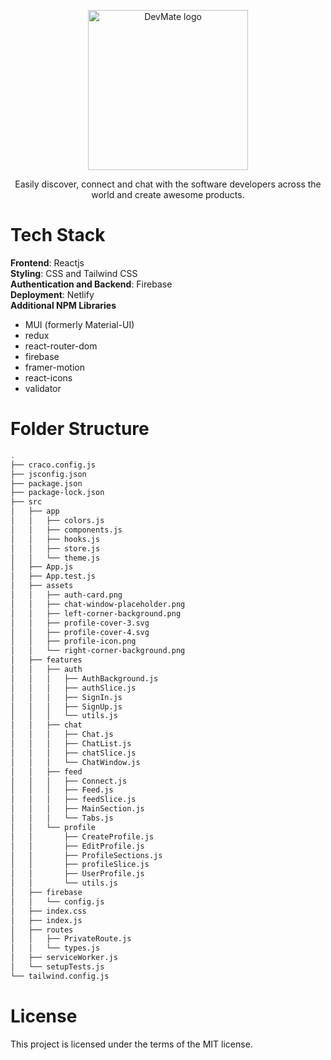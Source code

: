 <p align="center">
  <a href="https://dev-mate.netlify.app/" rel="noopener" target="_blank"><img width="256" src="https://dev-mate.netlify.app/logo.svg" alt="DevMate logo"></a></p>
</p>

<div align="center">
Easily discover, connect and chat with the software developers across the world and create awesome products.
</div>




# Tech Stack

<b>Frontend</b>: Reactjs
<br>
<b>Styling</b>: CSS and Tailwind CSS
<br>
<b>Authentication and Backend</b>: Firebase
<br>
<b>Deployment</b>: Netlify
<br>
<b>Additional NPM Libraries</b>
  - MUI (formerly Material-UI)
  - redux
  - react-router-dom
  - firebase
  - framer-motion
  - react-icons
  - validator

# Folder Structure
```bash
.
├── craco.config.js
├── jsconfig.json
├── package.json
├── package-lock.json
├── src
│   ├── app
│   │   ├── colors.js
│   │   ├── components.js
│   │   ├── hooks.js
│   │   ├── store.js
│   │   └── theme.js
│   ├── App.js
│   ├── App.test.js
│   ├── assets
│   │   ├── auth-card.png
│   │   ├── chat-window-placeholder.png
│   │   ├── left-corner-background.png
│   │   ├── profile-cover-3.svg
│   │   ├── profile-cover-4.svg
│   │   ├── profile-icon.png
│   │   └── right-corner-background.png
│   ├── features
│   │   ├── auth
│   │   │   ├── AuthBackground.js
│   │   │   ├── authSlice.js
│   │   │   ├── SignIn.js
│   │   │   ├── SignUp.js
│   │   │   └── utils.js
│   │   ├── chat
│   │   │   ├── Chat.js
│   │   │   ├── ChatList.js
│   │   │   ├── chatSlice.js
│   │   │   └── ChatWindow.js
│   │   ├── feed
│   │   │   ├── Connect.js
│   │   │   ├── Feed.js
│   │   │   ├── feedSlice.js
│   │   │   ├── MainSection.js
│   │   │   └── Tabs.js
│   │   └── profile
│   │       ├── CreateProfile.js
│   │       ├── EditProfile.js
│   │       ├── ProfileSections.js
│   │       ├── profileSlice.js
│   │       ├── UserProfile.js
│   │       └── utils.js
│   ├── firebase
│   │   └── config.js
│   ├── index.css
│   ├── index.js
│   ├── routes
│   │   ├── PrivateRoute.js
│   │   └── types.js
│   ├── serviceWorker.js
│   └── setupTests.js
└── tailwind.config.js

```

# License

This project is licensed under the terms of the MIT license.
